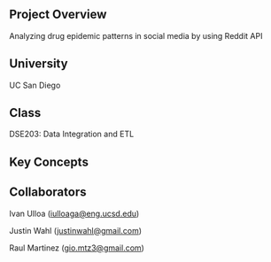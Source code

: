 ## Project Overview
Analyzing drug epidemic patterns in social media by using Reddit API

## University
UC San Diego

## Class
DSE203: Data Integration and ETL

## Key Concepts


## Collaborators
Ivan Ulloa (iulloaga@eng.ucsd.edu)

Justin Wahl (justinwahl@gmail.com)

Raul Martinez (gio.mtz3@gmail.com)
